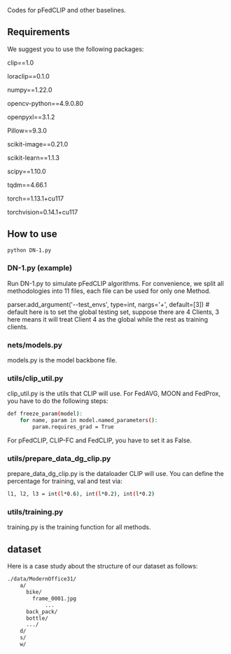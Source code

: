 Codes for pFedCLIP and other baselines.


## Requirements

We suggest you to use the following packages:

clip==1.0

loraclip==0.1.0

numpy==1.22.0

opencv-python==4.9.0.80

openpyxl==3.1.2

Pillow==9.3.0

scikit-image==0.21.0

scikit-learn==1.1.3

scipy==1.10.0

tqdm==4.66.1

torch==1.13.1+cu117

torchvision=0.14.1+cu117

## How to use

```sh
python DN-1.py
```

### DN-1.py (example)

Run DN-1.py to simulate pFedCLIP algorithms. For convenience, we split all methodologies into 11 files, each file can be used for only one Method.

parser.add_argument('--test_envs', type=int, nargs='+', default=[3]) # default here is to set the global testing set, suppose there are 4 Clients, 3 here means it will treat Client 4 as the global while the rest as training clients.


### nets/models.py

models.py is the model backbone file.

### utils/clip_util.py

clip_util.py is the utils that CLIP will use. For FedAVG, MOON and FedProx, you have to do the following steps:
```sh
def freeze_param(model):
    for name, param in model.named_parameters():
        param.requires_grad = True
```
For pFedCLIP, CLIP-FC and FedCLIP, you have to set it as False.

### utils/prepare_data_dg_clip.py

prepare_data_dg_clip.py is the dataloader CLIP will use. You can define the percentage for training, val and test via:
```sh
l1, l2, l3 = int(l*0.6), int(l*0.2), int(l*0.2)
```

### utils/training.py

training.py is the training function for all methods.

## dataset

Here is a case study about the structure of our dataset as follows:

```sh
./data/ModernOffice31/
    a/
      bike/
        frame_0001.jpg
            ...
      back_pack/
      bottle/
      .../
    d/
    s/
    w/
```